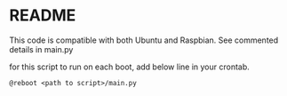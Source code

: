 # README

This code is compatible with both Ubuntu and Raspbian. See commented details in main.py <br>

for this script to run on each boot, add below line in your crontab. <br>

``` 
@reboot <path to script>/main.py
```

